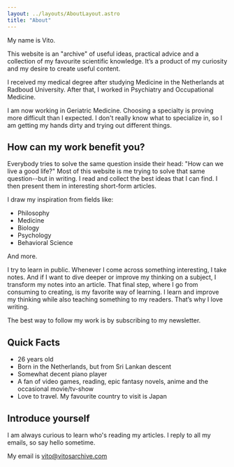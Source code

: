 ```yaml
---
layout: ../layouts/AboutLayout.astro
title: "About"
---
```


My name is Vito.

This website is an "archive" of useful ideas, practical advice and a collection of my favourite scientific knowledge.
It’s a product of my curiosity and my desire to create useful content.

I received my medical degree after studying Medicine in the Netherlands at Radboud University.
After that, I worked in Psychiatry and Occupational Medicine.

I am now working in Geriatric Medicine.
Choosing a specialty is proving more difficult than I expected.
I don't really know what to specialize in, so I am getting my hands dirty and trying out different things.

## How can my work benefit you?

Everybody tries to solve the same question inside their head: "How can we live a good life?"
Most of this website is me trying to solve that same question--but in writing.
I read and collect the best ideas that I can find.
I then present them in interesting short-form articles.

I draw my inspiration from fields like:

- Philosophy
- Medicine
- Biology
- Psychology
- Behavioral Science

And more.

I try to learn in public.
Whenever I come across something interesting, I take notes.
And if I want to dive deeper or improve my thinking on a subject, I transform my notes into an article.
That final step, where I go from consuming to creating, is my favorite way of learning.
I learn and improve my thinking while also teaching something to my readers.
That’s why I love writing.

The best way to follow my work is by subscribing to my newsletter.

<script
        async
        data-uid="39673c4bce"
        src="https://vitos-archiv.ck.page/39673c4bce/index.js"></script>

## Quick Facts

- 26 years old
- Born in the Netherlands, but from Sri Lankan descent
- Somewhat decent piano player
- A fan of video games, reading, epic fantasy novels, anime and the occasional movie/tv-show
- Love to travel. My favourite country to visit is Japan

## Introduce yourself

I am always curious to learn who's reading my articles.
I reply to all my emails, so say hello sometime.

My email is vito@vitosarchive.com
